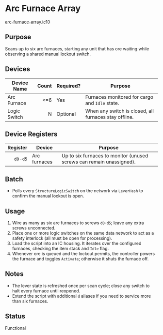 # Arc Furnace Array

[arc-furnace-array.ic10](../../arc-furnace-array.ic10)

## Purpose
Scans up to six arc furnaces, starting any unit that has ore waiting while observing a shared manual lockout switch.

## Devices
| Device Name | Count | Required? | Purpose |
|-------------|------:|-----------|---------|
| Arc Furnace |     <=6 | Yes | Furnaces monitored for cargo and `Idle` state. |
| Logic Switch |     N | Optional | When any switch is closed, all furnaces stay offline. |

## Device Registers
| Register | Device | Purpose |
|---------:|--------|---------|
| `d0`-`d5` | Arc furnaces | Up to six furnaces to monitor (unused screws can remain unassigned). |

## Batch
- Polls every `StructureLogicSwitch` on the network via `LeverHash` to confirm the manual lockout is open.

## Usage
1. Wire as many as six arc furnaces to screws `d0`-`d5`; leave any extra screws unconnected.
2. Place one or more logic switches on the same data network to act as a safety interlock (all must be open for processing).
3. Load the script into an IC housing. It iterates over the configured furnaces, checking the item stack and `Idle` flag.
4. Whenever ore is queued and the lockout permits, the controller powers the furnace and toggles `Activate`; otherwise it shuts the furnace off.

## Notes
- The lever state is refreshed once per scan cycle; close any switch to halt every furnace until reopened.
- Extend the script with additional `d` aliases if you need to service more than six furnaces.

## Status
Functional
